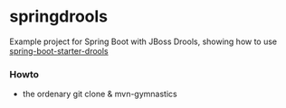 # springdrools
Example project for Spring Boot with JBoss Drools, showing how to use [spring-boot-starter-drools]

### Howto

* the ordenary git clone & mvn-gymnastics

[spring-boot-starter-drools]:https://github.com/jonashackt/spring-boot-starter-drools